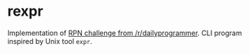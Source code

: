 # rexpr

Implementation of [RPN challenge from /r/dailyprogrammer](https://www.reddit.com/r/dailyprogrammer/comments/2yquvm/20150311_challenge_205_intermediate_rpn/).
CLI program inspired by Unix tool `expr`.
